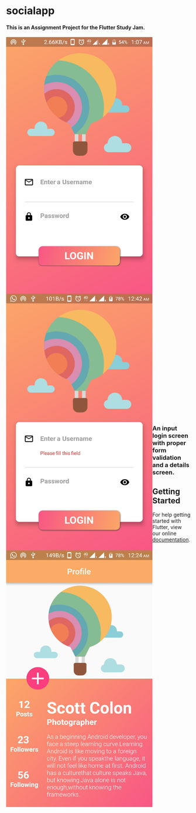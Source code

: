 # socialapp

#### This is an Assignment Project for the Flutter Study Jam.

<img align="left" width="400" height="700" src="https://github.com/varamsky/socialapp/blob/master/Screenshot_1.jpeg">

<img align="left" width="400" height="700" src="https://github.com/varamsky/socialapp/blob/master/Screenshot_2.jpeg">

<br><br><br><br><br><br><br><br><br><br><br><br><br><br><br><br><br><br><br><br><br><br><br><br><br><br><br><br><br><br>


<img align="left" width="400" height="700" src="https://github.com/varamsky/socialapp/blob/master/Screenshot_3.jpeg">

<br><br><br><br><br><br><br><br><br><br><br><br><br><br><br><br><br><br><br><br><br><br><br><br><br><br><br><br><br><br>

### An input login screen with proper form validation and a details screen.


## Getting Started

For help getting started with Flutter, view our online
[documentation](https://flutter.io/).
